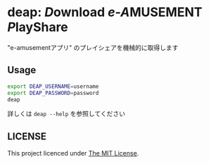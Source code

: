 deap: *D*ownload *e-A*MUSEMENT *P*layShare
===

"e-amusementアプリ" のプレイシェアを機械的に取得します

Usage
---

```sh
export DEAP_USERNAME=username
export DEAP_PASSWORD=password
deap
```

詳しくは `deap --help` を参照してください

LICENSE
---
This project licenced under [The MIT License](./LICENSE.txt).
